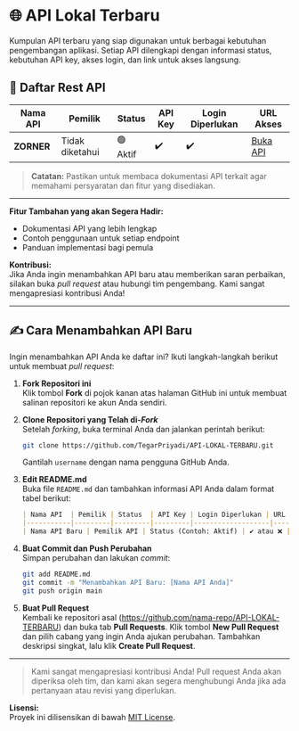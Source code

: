 
# 🌐 API Lokal Terbaru

Kumpulan API terbaru yang siap digunakan untuk berbagai kebutuhan pengembangan aplikasi. Setiap API dilengkapi dengan informasi status, kebutuhan API key, akses login, dan link untuk akses langsung.

## 📜 Daftar Rest API

| Nama API  | Pemilik | Status  | API Key | Login Diperlukan | URL Akses     |
|-----------|---------|---------|---------|-------------------|---------------|
| **ZORNER**| Tidak diketahui | 🟢 Aktif | ✔️   | ✔️   | [Buka API](https://zorner.men/) |

> **Catatan:** Pastikan untuk membaca dokumentasi API terkait agar memahami persyaratan dan fitur yang disediakan.

---

**Fitur Tambahan yang akan Segera Hadir:**
- Dokumentasi API yang lebih lengkap
- Contoh penggunaan untuk setiap endpoint
- Panduan implementasi bagi pemula

**Kontribusi:**  
Jika Anda ingin menambahkan API baru atau memberikan saran perbaikan, silakan buka *pull request* atau hubungi tim pengembang. Kami sangat mengapresiasi kontribusi Anda!

---

## ✍️ Cara Menambahkan API Baru

Ingin menambahkan API Anda ke daftar ini? Ikuti langkah-langkah berikut untuk membuat *pull request*:

1. **Fork Repositori ini**  
   Klik tombol **Fork** di pojok kanan atas halaman GitHub ini untuk membuat salinan repositori ke akun Anda sendiri.

2. **Clone Repositori yang Telah di-*Fork***  
   Setelah *forking*, buka terminal Anda dan jalankan perintah berikut:
   ```bash
   git clone https://github.com/TegarPriyadi/API-LOKAL-TERBARU.git
   ```
   Gantilah `username` dengan nama pengguna GitHub Anda.

3. **Edit README.md**  
   Buka file `README.md` dan tambahkan informasi API Anda dalam format tabel berikut:
   ```markdown
   | Nama API  | Pemilik | Status  | API Key | Login Diperlukan | URL Akses     |
   |-----------|---------|---------|---------|-------------------|---------------|
   | Nama API Baru | Pemilik API | Status (Contoh: Aktif) | ✔️ atau ❌ | ✔️ atau ❌ | [Buka API](URL API Anda) |
   ```

4. **Buat Commit dan Push Perubahan**  
   Simpan perubahan dan lakukan *commit*:
   ```bash
   git add README.md
   git commit -m "Menambahkan API Baru: [Nama API Anda]"
   git push origin main
   ```

5. **Buat Pull Request**  
   Kembali ke repositori asal (https://github.com/nama-repo/API-LOKAL-TERBARU) dan buka tab **Pull Requests**. Klik tombol **New Pull Request** dan pilih cabang yang ingin Anda ajukan perubahan. Tambahkan deskripsi singkat, lalu klik **Create Pull Request**.

---

> Kami sangat mengapresiasi kontribusi Anda! Pull request Anda akan diperiksa oleh tim, dan kami akan segera menghubungi Anda jika ada pertanyaan atau revisi yang diperlukan.

**Lisensi:**  
Proyek ini dilisensikan di bawah [MIT License](LICENSE).


